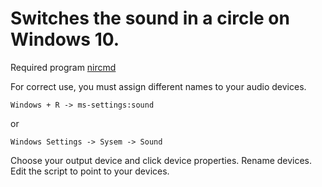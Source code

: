# Switches the sound in a circle on Windows 10.
Required program
[nircmd](https://www.nirsoft.net/utils/nircmd.html)

For correct use, you must assign different names to your audio devices.

    Windows + R -> ms-settings:sound
or

    Windows Settings -> Sysem -> Sound

Choose your output device and click device properties.
Rename devices.
Edit the script to point to your devices.